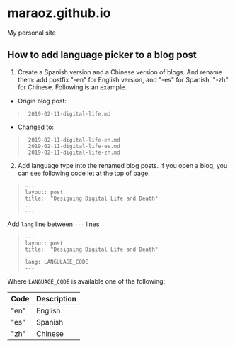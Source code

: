 # maraoz.github.io
My personal site

## How to add language picker to a blog post

1. Create a Spanish version and a Chinese version of blogs. And rename them: add postfix "-en" for English version, and "-es" for Spanish, "-zh" for Chinese. Following is an example.

- Origin blog post: 
>      2019-02-11-digital-life.md

- Changed to:
>      2019-02-11-digital-life-en.md
>      2019-02-11-digital-life-es.md
>      2019-02-11-digital-life-zh.md

2. Add language type into the renamed blog posts. If you open a blog, you can see following code let at the top of page.

    
>     ---
>     layout: post
>     title:  "Designing Digital Life and Death"
>     ...
>     ---
  Add `lang` line between `---` lines

>     ---
>     layout: post
>     title:  "Designing Digital Life and Death"
>     ...
>     lang: LANGULAGE_CODE
>     ---  

  Where `LANGUAGE_CODE` is available one of the following:

| Code | Description |
| ---- | ----------- |
| "en" | English |
| "es" | Spanish |
| "zh" | Chinese |
